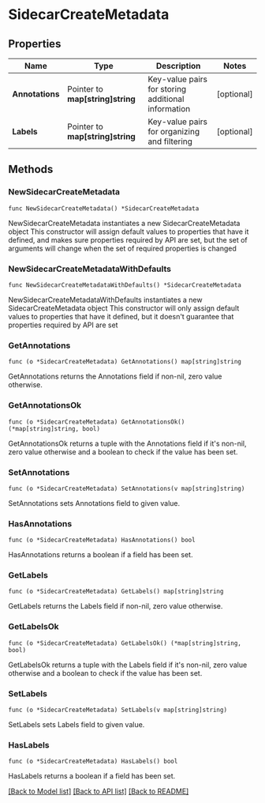 # SidecarCreateMetadata

## Properties

Name | Type | Description | Notes
------------ | ------------- | ------------- | -------------
**Annotations** | Pointer to **map[string]string** | Key-value pairs for storing additional information | [optional] 
**Labels** | Pointer to **map[string]string** | Key-value pairs for organizing and filtering | [optional] 

## Methods

### NewSidecarCreateMetadata

`func NewSidecarCreateMetadata() *SidecarCreateMetadata`

NewSidecarCreateMetadata instantiates a new SidecarCreateMetadata object
This constructor will assign default values to properties that have it defined,
and makes sure properties required by API are set, but the set of arguments
will change when the set of required properties is changed

### NewSidecarCreateMetadataWithDefaults

`func NewSidecarCreateMetadataWithDefaults() *SidecarCreateMetadata`

NewSidecarCreateMetadataWithDefaults instantiates a new SidecarCreateMetadata object
This constructor will only assign default values to properties that have it defined,
but it doesn't guarantee that properties required by API are set

### GetAnnotations

`func (o *SidecarCreateMetadata) GetAnnotations() map[string]string`

GetAnnotations returns the Annotations field if non-nil, zero value otherwise.

### GetAnnotationsOk

`func (o *SidecarCreateMetadata) GetAnnotationsOk() (*map[string]string, bool)`

GetAnnotationsOk returns a tuple with the Annotations field if it's non-nil, zero value otherwise
and a boolean to check if the value has been set.

### SetAnnotations

`func (o *SidecarCreateMetadata) SetAnnotations(v map[string]string)`

SetAnnotations sets Annotations field to given value.

### HasAnnotations

`func (o *SidecarCreateMetadata) HasAnnotations() bool`

HasAnnotations returns a boolean if a field has been set.

### GetLabels

`func (o *SidecarCreateMetadata) GetLabels() map[string]string`

GetLabels returns the Labels field if non-nil, zero value otherwise.

### GetLabelsOk

`func (o *SidecarCreateMetadata) GetLabelsOk() (*map[string]string, bool)`

GetLabelsOk returns a tuple with the Labels field if it's non-nil, zero value otherwise
and a boolean to check if the value has been set.

### SetLabels

`func (o *SidecarCreateMetadata) SetLabels(v map[string]string)`

SetLabels sets Labels field to given value.

### HasLabels

`func (o *SidecarCreateMetadata) HasLabels() bool`

HasLabels returns a boolean if a field has been set.


[[Back to Model list]](../README.md#documentation-for-models) [[Back to API list]](../README.md#documentation-for-api-endpoints) [[Back to README]](../README.md)


